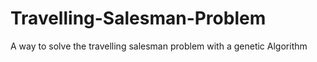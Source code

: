 # Travelling-Salesman-Problem
A way to solve the travelling salesman problem with a genetic Algorithm
